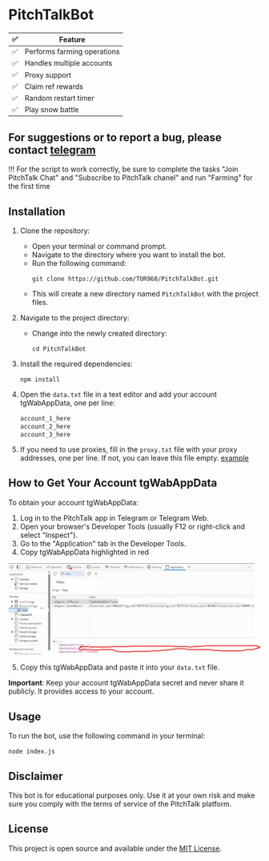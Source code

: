 # PitchTalkBot

| ✅  | Feature                     |
| --- | --------------------------- |
| ✅  | Performs farming operations |
| ✅  | Handles multiple accounts   |
| ✅  | Proxy support               |
| ✅  | Claim ref rewards           |
| ✅  | Random restart timer |
| ✅  | Play snow battle       |

## For suggestions or to report a bug, please contact [telegram](https://t.me/tor_dev)

 !!! For the script to work correctly, be sure to complete the tasks "Join PitchTalk Chat" and "Subscribe to PitchTalk chanel" and run "Farming" for the first time

## Installation

1. Clone the repository:

    - Open your terminal or command prompt.
    - Navigate to the directory where you want to install the bot.
    - Run the following command:
        ```
        git clone https://github.com/TOR968/PitchTalkBot.git
        ```
    - This will create a new directory named `PitchTalkBot` with the project files.

2. Navigate to the project directory:

    - Change into the newly created directory:
        ```
        cd PitchTalkBot
        ```

3. Install the required dependencies:

    ```
    npm install
    ```

4. Open the `data.txt` file in a text editor and add your account tgWabAppData, one per line:

    ```
    account_1_here
    account_2_here
    account_3_here
    ```

5. If you need to use proxies, fill in the `proxy.txt` file with your proxy addresses, one per line. If not, you can leave this file empty. [example](proxy-example.txt)

## How to Get Your Account tgWabAppData

To obtain your account tgWabAppData:

1. Log in to the PitchTalk app in Telegram or Telegram Web.
2. Open your browser's Developer Tools (usually F12 or right-click and select "Inspect").
3. Go to the "Application" tab in the Developer Tools.
4. Copy tgWabAppData highlighted in red 

![img](image.png)

5. Copy this tgWabAppData and paste it into your `data.txt` file.

**Important**: Keep your account tgWabAppData secret and never share it publicly. It provides access to your account.

## Usage

To run the bot, use the following command in your terminal:

```
node index.js
```

## Disclaimer

This bot is for educational purposes only. Use it at your own risk and make sure you comply with the terms of service of the PitchTalk platform.

## License

This project is open source and available under the [MIT License](LICENSE).
